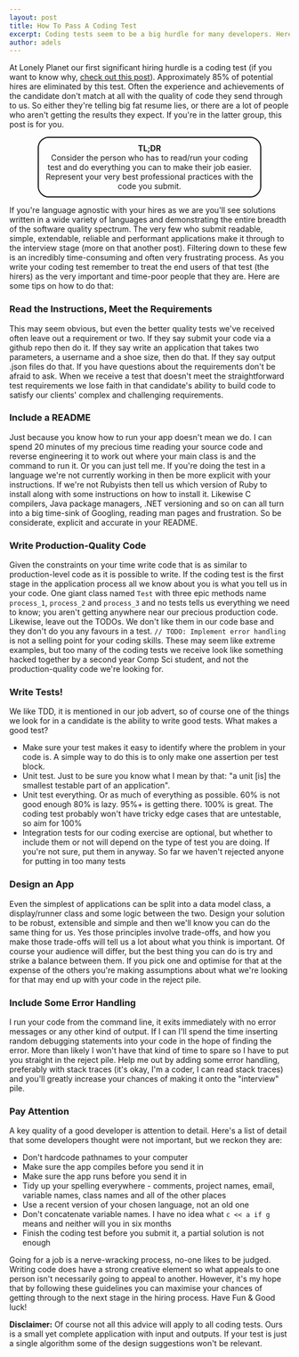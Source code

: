 ```yaml
---
layout: post
title: How To Pass A Coding Test
excerpt: Coding tests seem to be a big hurdle for many developers. Here's some tips to help you get to the next stage.
author: adels
---
```


At Lonely Planet our first significant hiring hurdle is a coding test (if you want to know why, [check out this post](http://joneaves.wordpress.com/2014/07/21/toy-robot-coding-test)). Approximately 85% of potential hires are eliminated by this test. Often the experience and achievements of the candidate don't match at all with the quality of code they send through to us. So either they're telling big fat resume lies, or there are a lot of people who aren't getting the results they expect. If you're in the latter group, this post is for you.

<div style='border: 2px solid; border-radius: 20px; padding: 10px; text-align: center; width: 75%; margin-left: auto; margin-right: auto; margin-bottom: 10px'>
<strong>TL;DR</strong>
<br>
Consider the person who has to read/run your coding test and do everything you can to make their job easier. Represent your very best professional practices with the code you submit.
</div>

If you're language agnostic with your hires as we are you'll see solutions written in a wide variety of languages and demonstrating the entire breadth of the software quality spectrum. The very few who submit readable, simple, extendable, reliable and performant applications make it through to the interview stage (more on that another post). Filtering down to these few is an incredibly time-consuming and often very frustrating process. As you write your coding test remember to treat the end users of that test (the hirers) as the very important and time-poor people that they are. Here are some tips on how to do that:

### Read the Instructions, Meet the Requirements
This may seem obvious, but even the better quality tests we've received often leave out a requirement or two. If they say submit your code via a github repo then do it. If they say write an application that takes two parameters, a username and a shoe size, then do that. If they say output .json files do that. If you have questions about the requirements don't be afraid to ask. When we receive a test that doesn't meet the straightforward test requirements we lose faith in that candidate's ability to build code to satisfy our clients' complex and challenging requirements.

### Include a README
Just because you know how to run your app doesn't mean we do. I can spend 20 minutes of my precious time reading your source code and reverse engineering it to work out where your main class is and the command to run it. Or you can just tell me. If you're doing the test in a language we're not currently working in then be more explicit with your instructions. If we're not Rubyists then tell us which version of Ruby to install along with some instructions on how to install it. Likewise C compilers, Java package managers, .NET versioning and so on can all turn into a big time-sink of Googling, reading man pages and frustration. So be considerate, explicit and accurate in your README.

### Write Production-Quality Code
Given the constraints on your time write code that is as similar to production-level code as it is possible to write. If the coding test is the first stage in the application process all we know about you is what you tell us in your code. One giant class named `Test` with three epic methods name `process_1`, `process_2` and `process_3` and no tests tells us everything we need to know; you aren't getting anywhere near our precious production code. Likewise, leave out the TODOs. We don't like them in our code base and they don't do you any favours in a test. `// TODO: Implement error handling` is not a selling point for your coding skills. These may seem like extreme examples, but too many of the coding tests we receive look like something hacked together by a second year Comp Sci student, and not the production-quality code we're looking for.

### Write Tests!
We like TDD, it is mentioned in our job advert, so of course one of the things we look for in a candidate is the ability to write good tests. What makes a good test?

- Make sure your test makes it easy to identify where the problem in your code is. A simple way to do this is to only make one assertion per test block.
- Unit test. Just to be sure you know what I mean by that: "a unit [is] the smallest testable part of an application".
- Unit test everything. Or as much of everything as possible. 60% is not good enough 80% is lazy. 95%+ is getting there. 100% is great. The coding test probably won't have tricky edge cases that are untestable, so aim for 100%
- Integration tests for our coding exercise are optional, but whether to include them or not will depend on the type of test you are doing. If you're not sure, put them in anyway. So far we haven't rejected anyone for putting in too many tests

### Design an App
Even the simplest of applications can be split into a data model class, a display/runner class and some logic between the two. Design your solution to be robust, extensible and simple and then we'll know you can do the same thing for us. Yes those principles involve trade-offs, and how you make those trade-offs will tell us a lot about what you think is important. Of course your audience will differ, but the best thing you can do is try and strike a balance between them. If you pick one and optimise for that at the expense of the others you're making assumptions about what we're looking for that may end up with your code in the reject pile.

### Include Some Error Handling
I run your code from the command line, it exits immediately with no error messages or any other kind of output. If I can I'll spend the time inserting random debugging statements into your code in the hope of finding the error. More than likely I won't have that kind of time to spare so I have to put you straight in the reject pile. Help me out by adding some error handling, preferably with stack traces (it's okay, I'm a coder, I can read stack traces) and you'll greatly increase your chances of making it onto the "interview" pile.

### Pay Attention
A key quality of a good developer is attention to detail. Here's a list of detail that some developers thought were not important, but we reckon they are:

- Don't hardcode pathnames to your computer
- Make sure the app compiles before you send it in
- Make sure the app runs before you send it in
- Tidy up your spelling everywhere - comments, project names, email, variable names, class names and all of the other places
- Use a recent version of your chosen language, not an old one
- Don't concatenate variable names. I have no idea what `c << a if g` means and neither will you in six months
- Finish the coding test before you submit it, a partial solution is not enough

Going for a job is a nerve-wracking process, no-one likes to be judged. Writing code does have a strong creative element so what appeals to one person isn't necessarily going to appeal to another. However, it's my hope that by following these guidelines you can maximise your chances of getting through to the next stage in the hiring process. Have Fun & Good luck!

**Disclaimer:** Of course not all this advice will apply to all coding tests. Ours is a small yet complete application with input and outputs. If your test is just a single algorithm some of the design suggestions won't be relevant.
